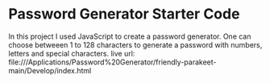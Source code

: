# Password Generator Starter Code
In this project I used JavaScript to create a password generator. One can choose betweeen 1 to 128 characters to generate a password with numbers, letters and special characters.
live url: file:///Applications/Password%20Generator/friendly-parakeet-main/Develop/index.html
